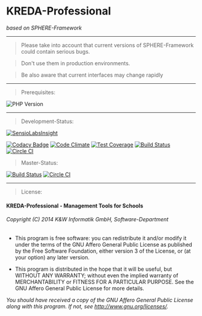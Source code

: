 # KREDA-Professional 
_based on SPHERE-Framework_

-----
> Please take into account that current versions of SPHERE-Framework could contain serious bugs.

> Don't use them in production environments.

> Be also aware that current interfaces may change rapidly

-----
> Prerequisites:

![PHP Version](https://img.shields.io/badge/php-5.4-ff69b4.svg)

-----
> Development-Status:

[![SensioLabsInsight](https://insight.sensiolabs.com/projects/6252e63c-b754-45c6-8986-4d1a4a34c8af/big.png)](https://insight.sensiolabs.com/projects/6252e63c-b754-45c6-8986-4d1a4a34c8af)

[![Codacy Badge](https://api.codacy.com/project/badge/grade/af2cb3d4bf28486d8d9be29d8e3bfbec)](https://www.codacy.com/app/gerdchristian-kunze/SPHERE-Framework)
[![Code Climate](https://codeclimate.com/github/DerDu/SPHERE-Framework/badges/gpa.svg)](https://codeclimate.com/github/DerDu/SPHERE-Framework)
[![Test Coverage](https://codeclimate.com/github/DerDu/SPHERE-Framework/badges/coverage.svg)](https://codeclimate.com/github/DerDu/SPHERE-Framework/coverage)
[![Build Status](https://travis-ci.org/DerDu/SPHERE-Framework.svg?branch=development)](https://travis-ci.org/DerDu/SPHERE-Framework)
[![Circle CI](https://circleci.com/gh/DerDu/SPHERE-Framework/tree/development.svg?style=shield)](https://circleci.com/gh/DerDu/SPHERE-Framework/tree/development)

> Master-Status:

[![Build Status](https://travis-ci.org/DerDu/SPHERE-Framework.svg)](https://travis-ci.org/DerDu/SPHERE-Framework)
[![Circle CI](https://circleci.com/gh/DerDu/SPHERE-Framework/tree/master.svg?style=shield)](https://circleci.com/gh/DerDu/SPHERE-Framework/tree/master)

-----
> License:
#### KREDA-Professional - Management Tools for Schools
###### Copyright (C) 2014 K&W Informatik GmbH, Software-Department

- This program is free software: you can redistribute it and/or modify
it under the terms of the GNU Affero General Public License as published by
the Free Software Foundation, either version 3 of the License, or
(at your option) any later version.

- This program is distributed in the hope that it will be useful,
but WITHOUT ANY WARRANTY; without even the implied warranty of
MERCHANTABILITY or FITNESS FOR A PARTICULAR PURPOSE.  See the
GNU Affero General Public License for more details.

_You should have received a copy of the GNU Affero General Public License
along with this program.  If not, see <http://www.gnu.org/licenses/>._

